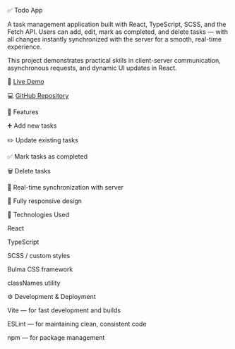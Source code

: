 ✅ Todo App

A task management application built with React, TypeScript, SCSS, and the Fetch API.
Users can add, edit, mark as completed, and delete tasks — with all changes instantly synchronized with the server for a smooth, real-time experience.

This project demonstrates practical skills in client-server communication, asynchronous requests, and dynamic UI updates in React.

🔗 [Live Demo](https://arturshmidt.github.io/Todo_App/)

💻 [GitHub Repository](https://github.com/ArturShmidt/Todo_App)

🚀 Features

➕ Add new tasks

✏️ Update existing tasks

✅ Mark tasks as completed

🗑️ Delete tasks

🔄 Real-time synchronization with server

📱 Fully responsive design

🧰 Technologies Used

React

TypeScript

SCSS / custom styles

Bulma CSS framework

classNames utility

⚙️ Development & Deployment

Vite — for fast development and builds

ESLint — for maintaining clean, consistent code

npm — for package management
